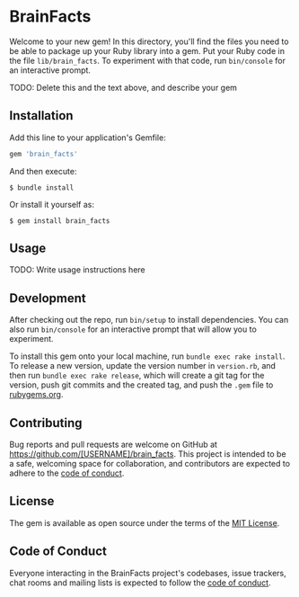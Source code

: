 # BrainFacts

Welcome to your new gem! In this directory, you'll find the files you need to be able to package up your Ruby library into a gem. Put your Ruby code in the file `lib/brain_facts`. To experiment with that code, run `bin/console` for an interactive prompt.

TODO: Delete this and the text above, and describe your gem

## Installation

Add this line to your application's Gemfile:

```ruby
gem 'brain_facts'
```

And then execute:

    $ bundle install

Or install it yourself as:

    $ gem install brain_facts

## Usage

TODO: Write usage instructions here

## Development

After checking out the repo, run `bin/setup` to install dependencies. You can also run `bin/console` for an interactive prompt that will allow you to experiment.

To install this gem onto your local machine, run `bundle exec rake install`. To release a new version, update the version number in `version.rb`, and then run `bundle exec rake release`, which will create a git tag for the version, push git commits and the created tag, and push the `.gem` file to [rubygems.org](https://rubygems.org).

## Contributing

Bug reports and pull requests are welcome on GitHub at https://github.com/[USERNAME]/brain_facts. This project is intended to be a safe, welcoming space for collaboration, and contributors are expected to adhere to the [code of conduct](https://github.com/[USERNAME]/brain_facts/blob/master/CODE_OF_CONDUCT.md).

## License

The gem is available as open source under the terms of the [MIT License](https://opensource.org/licenses/MIT).

## Code of Conduct

Everyone interacting in the BrainFacts project's codebases, issue trackers, chat rooms and mailing lists is expected to follow the [code of conduct](https://github.com/[USERNAME]/brain_facts/blob/master/CODE_OF_CONDUCT.md).
